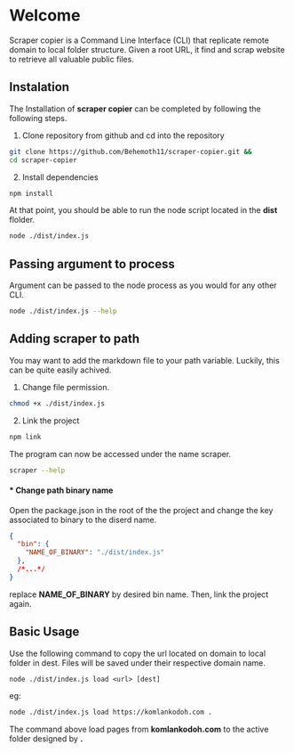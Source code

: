 # Welcome 
Scraper copier is a Command Line Interface (CLI) that replicate remote domain to local folder structure. Given a root URL, it find and scrap website to retrieve all valuable public files.

## Instalation 
The Installation of  **scraper copier** can be completed by following the following steps.

 1. Clone repository from github and cd into the repository
```bash
git clone https://github.com/Behemoth11/scraper-copier.git && 
cd scraper-copier
```
2.  Install dependencies 
```bash
npm install
```

At that point, you should be able to run the node script located in the **dist** flolder.
```bash
node ./dist/index.js
```

## Passing argument to process

Argument can be passed to the node process as you would for any other CLI.
```bash
node ./dist/index.js --help 
```

## Adding scraper to path 
You may want to add the markdown file to your path variable. Luckily, this can be quite easily achived. 

1. Change file permission.
```bash
chmod +x ./dist/index.js
```
2. Link the project 
```bash
npm link
```
The program can now be accessed under the name scraper.

```bash
scraper --help
```

#### *  Change path binary name

Open the package.json in the root of the the project and change the key associated to binary to the diserd name.
```json
{
  "bin": {
    "NAME_OF_BINARY": "./dist/index.js"
  },
  /*...*/  
}
```
replace **NAME_OF_BINARY** by desired bin name. 
Then, link the project again.

## Basic Usage

Use the following command to copy the url located on domain to local folder in dest. Files will be saved under their respective domain name. 
```
node ./dist/index.js load <url> [dest]
```
eg: 
```bash
node ./dist/index.js load https://komlankodoh.com .
```
The command above load pages from **komlankodoh.com** to the active folder designed by **.**